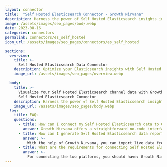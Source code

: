 ```yaml
---
layout: connector
title:  "Self Hosted Elasticsearch Connector - Growth Nirvana"
description: Harness the power of Self Hosted Elasticsearch insights integrated into Looker Studio for strategic search optimization decisions.
image: /assets/images/seo_pages/body.webp
date: 2023-08-16
categories: connectors
permalink: connectors/es_self_hosted
icon_url: /assets/images/seo_pages/connectors/es_self_hosted

sections:
  overview:
    title: >-
      Self Hosted Elasticsearch Data Connector
    description: Optimize your Elasticsearch insights with Self Hosted Elasticsearch integration. Seamlessly merge Elasticsearch data with Looker Studio's analytical capabilities, unlocking insights that drive search performance strategies, data indexing, and operational excellence.
    image_url: /assets/images/seo_pages/overview.webp

  body:
    title: >-
      Visualize Your Self Hosted Elasticsearch channel data with Growth Nirvana's
      Self Hosted Elasticsearch Connector
    description: Harness the power of Self Hosted Elasticsearch insights integrated into Looker Studio for strategic search optimization decisions.
    image_url: /assets/images/seo_pages/body.webp
  faq:
    title: FAQs
    questions:
      - title: How can I connect my Self Hosted Elasticsearch data to Google Data Studio/Looker Studio?
        answer: Growth Nirvana offers a straightforward no-code interface to connect to Self Hosted Elasticsearch data sources.
      - title: How can I generate Self Hosted Elasticsearch data reports in Looker Studio?
        answer: >-
          With the help of Growth Nirvana, you can import live data from Self Hosted Elasticsearch into Looker Studio. These data can be viewed in charts, tables, and dashboards to generate branded reports that can be shared instantly.
      - title: What are the requirements for connecting Self Hosted Elasticsearch and Looker Studio?
        answer: >-
          For connecting the two platforms, you should have: Growth Nirvana Account and Self Hosted Elasticsearch Ads Account
---
```

